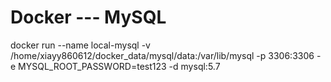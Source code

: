 # Docker --- MySQL

docker run --name local-mysql -v /home/xiayy860612/docker_data/mysql/data:/var/lib/mysql -p 3306:3306 -e MYSQL_ROOT_PASSWORD=test123 -d mysql:5.7